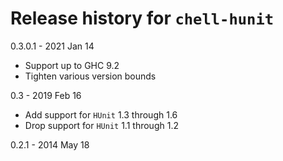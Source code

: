 # Release history for `chell-hunit`

0.3.0.1 - 2021 Jan 14

  * Support up to GHC 9.2
  * Tighten various version bounds

0.3 - 2019 Feb 16

  * Add support for `HUnit` 1.3 through 1.6
  * Drop support for `HUnit` 1.1 through 1.2

0.2.1 - 2014 May 18
